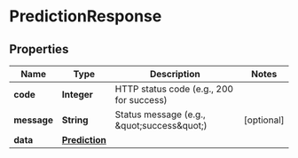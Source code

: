 

# PredictionResponse


## Properties

| Name | Type | Description | Notes |
|------------ | ------------- | ------------- | -------------|
|**code** | **Integer** | HTTP status code (e.g., 200 for success) |  |
|**message** | **String** | Status message (e.g., \&quot;success\&quot;) |  [optional] |
|**data** | [**Prediction**](Prediction.md) |  |  |



